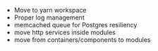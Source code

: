 - Move to yarn workspace
- Proper log management
- memcached queue for Postgres resiliency
- move http services inside modules
- move from containers/components to modules
